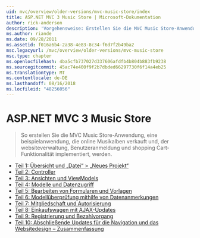 ```yaml
---
uid: mvc/overview/older-versions/mvc-music-store/index
title: ASP.NET MVC 3 Music Store | Microsoft-Dokumentation
author: rick-anderson
description: 'Vorgehensweise: Erstellen Sie die MVC Music Store-Anwendung, eine beispielanwendung, die online Musikalben verkauft und websiteverwaltung Benutzeranmeldung, implementiert, eine...'
ms.author: riande
ms.date: 09/28/2011
ms.assetid: f016a6b4-2a38-4e83-8c34-f6d7f2b49ba2
msc.legacyurl: /mvc/overview/older-versions/mvc-music-store
msc.type: chapter
ms.openlocfilehash: 4ba5cfb737027d337606afdfb4b804b883fb9238
ms.sourcegitcommit: 45ac74e400f9f2b7dbded66297730f6f14a4eb25
ms.translationtype: MT
ms.contentlocale: de-DE
ms.lasthandoff: 08/16/2018
ms.locfileid: "48256056"
---
```

<a name="aspnet-mvc-3-music-store"></a>ASP.NET MVC 3 Music Store
====================
> So erstellen Sie die MVC Music Store-Anwendung, eine beispielanwendung, die online Musikalben verkauft und, der websiteverwaltung, Benutzeranmeldung und shopping Cart-Funktionalität implementiert, werden.


- [Teil 1: Übersicht und „Datei“ > „Neues Projekt“](mvc-music-store-part-1.md)
- [Teil 2: Controller](mvc-music-store-part-2.md)
- [Teil 3: Ansichten und ViewModels](mvc-music-store-part-3.md)
- [Teil 4: Modelle und Datenzugriff](mvc-music-store-part-4.md)
- [Teil 5: Bearbeiten von Formularen und Vorlagen](mvc-music-store-part-5.md)
- [Teil 6: Modellüberprüfung mithilfe von Datenanmerkungen](mvc-music-store-part-6.md)
- [Teil 7: Mitgliedschaft und Autorisierung](mvc-music-store-part-7.md)
- [Teil 8: Einkaufswagen mit AJAX-Updates](mvc-music-store-part-8.md)
- [Teil 9: Registrierung und Bezahlvorgang](mvc-music-store-part-9.md)
- [Teil 10: Abschließende Updates für die Navigation und das Websitedesign – Zusammenfassung](mvc-music-store-part-10.md)
